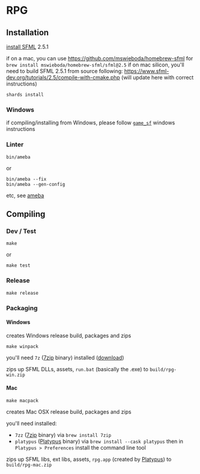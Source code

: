 # RPG

## Installation

[install SFML](https://github.com/oprypin/crsfml#install-sfml) 2.5.1

if on a mac, you can use https://github.com/mswieboda/homebrew-sfml for `brew install mswieboda/homebrew-sfml/sfml@2.5`
if on mac silicon, you'll need to build SFML 2.5.1 from source following: https://www.sfml-dev.org/tutorials/2.5/compile-with-cmake.php
(will update here with correct instructions)

```
shards install
```

### Windows

if compiling/installing from Windows, please follow [`game_sf`](https://github.com/mswieboda/game_sf) windows instructions


### Linter

```
bin/ameba
```

or

```
bin/ameba --fix
bin/ameba --gen-config
```
etc, see [ameba](https://github.com/crystal-ameba/ameba)

## Compiling

### Dev / Test

```
make
```

or

```
make test
```

### Release

```
make release
```

### Packaging

#### Windows

creates Windows release build, packages and zips

```
make winpack
```

you'll need `7z` ([7zip](https://www.7-zip.org/) binary) installed ([download](https://www.7-zip.org/))

zips up SFML DLLs, assets, `run.bat` (basically the .exe) to `build/rpg-win.zip`

#### Mac

```
make macpack
```

creates Mac OSX release build, packages and zips

you'll need installed:
- `7zz` ([7zip](https://www.7-zip.org/) binary) via `brew install 7zip`
- `platypus` ([Platypus](https://sveinbjorn.org/platypus) binary) via `brew install --cask platypus` then in `Platypus > Preferences` install the command line tool

zips up SFML libs, ext libs, assets, `rpg.app` (created by [Platypus](https://sveinbjorn.org/platypus)) to `build/rpg-mac.zip`
